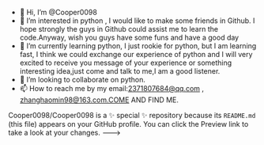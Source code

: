 - 👋 Hi, I’m @Cooper0098
- 👀 I’m interested in python , I would like to make some friends in Github. I  hope strongly the guys in Github could assist me to learn the code.Anyway, wish you guys have some funs and have a good day  
- 🌱 I’m currently learning python, I just rookie for python, but I am learning fast, I think we could exchange our experience of python and I will very excited to receive you message of your experience or something  interesting idea,just come and talk to me,I am a good listener. 
- 💞️ I’m looking to collaborate on python.
- 📫 How to reach me by my email:2371807684@qq.com , zhanghaomin98@163.com.COME AND FIND ME. 


Cooper0098/Cooper0098 is a ✨ special ✨ repository because its `README.md` (this file) appears on your GitHub profile.
You can click the Preview link to take a look at your changes.
--->
